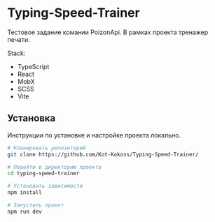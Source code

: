 # Typing-Speed-Trainer
Тестовое задание комании PoizonApi. В рамках проекта тренажер печати.
  
  Stack: 
* TypeScript
* React
* MobX
* SCSS
* Vite

## Установка 

Инструкции по установке и настройке проекта локально.

```bash
# Клонировать репозиторий
git clone https://github.com/Kot-Kokoss/Typing-Speed-Trainer/

# Перейти в директорию проекта
cd typing-speed-trainer

# Установить зависимости
npm install

# Запустить проект
npm run dev
